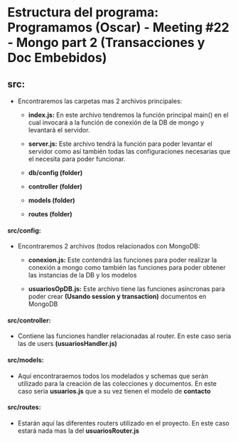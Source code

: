 # Estructura del programa: Programamos (Oscar) - Meeting #22 - Mongo part 2 (Transacciones y Doc Embebidos)

## src:

- Encontraremos las carpetas mas 2 archivos principales:
	- **index.js:** En este archivo tendremos la función principal main() en el cual invocará a la función de conexión de la DB de mongo y levantará el servidor. 

	- **server.js:** Este archivo tendrá la función para poder levantar el servidor como así también todas las configuraciones necesarias que el necesita para poder funcionar.

	- **db/config (folder)**

	- **controller (folder)**

	- **models (folder)**

	- **routes (folder)**

#### src/config:

- Encontraremos 2 archivos (todos relacionados con MongoDB:

	- **conexion.js:** Este contendrá las funciones para poder realizar la conexión a mongo como también las funciones para poder obtener las instancias de la DB y los modelos 

	- **usuariosOpDB.js:** Este archivo tiene las funciones asíncronas para poder crear **(Usando session y transaction)** documentos en MongoDB


#### src/controller:

- Contiene las funciones handler relacionadas al router. En este caso seria las de users **(usuariosHandler.js)**


#### src/models:

- Aquí encontraraemos todos los modelados y schemas que serán utilizado para la creación de las colecciones y documentos. En este caso seria **usuarios.js**
que a su vez tienen el modelo de **contacto** 


#### src/routes:

- Estarán aquí las diferentes routers utilizado en el proyecto. En este caso estará nada mas la del **usuariosRouter.js**